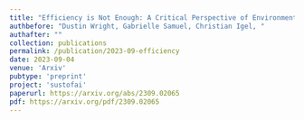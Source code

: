 ```yaml
---
title: "Efficiency is Not Enough: A Critical Perspective of Environmentally Sustainable AI"
authbefore: "Dustin Wright, Gabrielle Samuel, Christian Igel, " 
authafter: ""
collection: publications
permalink: /publication/2023-09-efficiency
date: 2023-09-04
venue: 'Arxiv'
pubtype: 'preprint'
project: 'sustofai'
paperurl: https://arxiv.org/abs/2309.02065
pdf: https://arxiv.org/pdf/2309.02065
---
```

